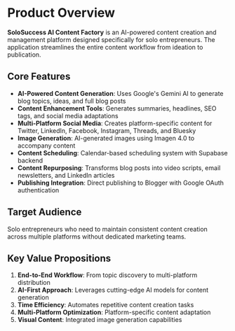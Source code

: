 # Product Overview

**SoloSuccess AI Content Factory** is an AI-powered content creation and management platform designed specifically for solo entrepreneurs. The application streamlines the entire content workflow from ideation to publication.

## Core Features

- **AI-Powered Content Generation**: Uses Google's Gemini AI to generate blog topics, ideas, and full blog posts
- **Content Enhancement Tools**: Generates summaries, headlines, SEO tags, and social media adaptations
- **Multi-Platform Social Media**: Creates platform-specific content for Twitter, LinkedIn, Facebook, Instagram, Threads, and Bluesky
- **Image Generation**: AI-generated images using Imagen 4.0 to accompany content
- **Content Scheduling**: Calendar-based scheduling system with Supabase backend
- **Content Repurposing**: Transforms blog posts into video scripts, email newsletters, and LinkedIn articles
- **Publishing Integration**: Direct publishing to Blogger with Google OAuth authentication

## Target Audience

Solo entrepreneurs who need to maintain consistent content creation across multiple platforms without dedicated marketing teams.

## Key Value Propositions

1. **End-to-End Workflow**: From topic discovery to multi-platform distribution
2. **AI-First Approach**: Leverages cutting-edge AI models for content generation
3. **Time Efficiency**: Automates repetitive content creation tasks
4. **Multi-Platform Optimization**: Platform-specific content adaptation
5. **Visual Content**: Integrated image generation capabilities